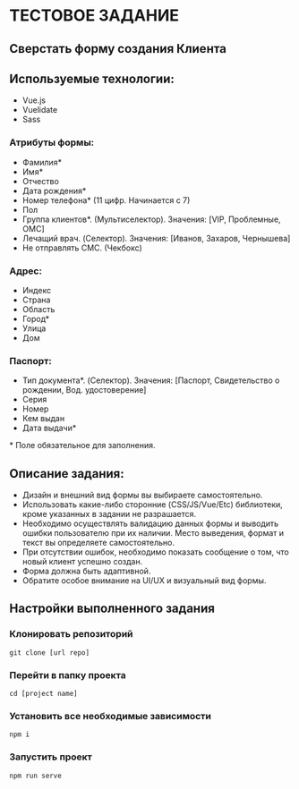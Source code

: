 # ТЕСТОВОЕ ЗАДАНИЕ
## Сверстать форму создания Клиента
## Используемые технологии:
* Vue.js
* Vuelidate
* Sass
### Атрибуты формы:
* Фамилия*
* Имя*
* Отчество
* Дата рождения*
* Номер телефона* (11 цифр. Начинается с 7)
* Пол
* Группа клиентов*. (Мультиселектор). Значения: [VIP, Проблемные, ОМС]
* Лечащий врач. (Cелектор). Значения: [Иванов, Захаров, Чернышева]
* Не отправлять СМС. (Чекбокс)
### Адрес:
* Индекс
* Страна
* Область
* Город*
* Улица
* Дом
### Паспорт:
* Тип документа*. (Cелектор). Значения: [Паспорт, Свидетельство о рождении, Вод. удостоверение]
* Серия
* Номер
* Кем выдан
* Дата выдачи*

\* Поле обязательное для заполнения.
## Описание задания:
* Дизайн и внешний вид формы вы выбираете самостоятельно.
* Использовать какие-либо сторонние (CSS/JS/Vue/Etc) библиотеки, кроме указанных в задании не
разрашается.
* Необходимо осуществлять валидацию данных формы и выводить ошибки пользователю при их
наличии. Место выведения, формат и текст вы определяете самостоятельно.
* При отсутствии ошибок, необходимо показать сообщение о том, что новый клиент успешно создан.
* Форма должна быть адаптивной.
* Обратите особое внимание на UI/UX и визуальный вид формы.

## Настройки выполненного задания
### Клонировать репозиторий
```
git clone [url repo]
```

### Перейти в папку проекта
```
cd [project name]
```

### Установить все необходимые зависимости
```
npm i
```

### Запустить проект
```
npm run serve
```
